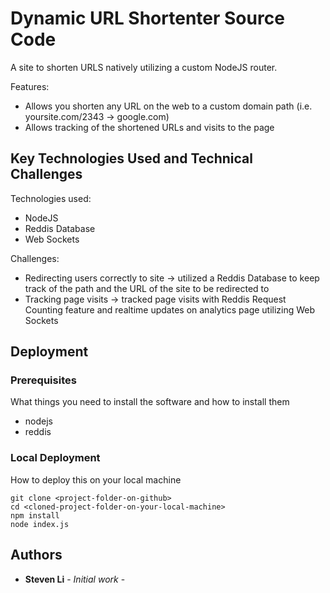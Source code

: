 # Dynamic URL Shortenter Source Code

A site to shorten URLS natively utilizing a custom NodeJS router. 

Features: 
- Allows you shorten any URL on the web to a custom domain path (i.e. yoursite.com/2343 -> google.com)
- Allows tracking of the shortened URLs and visits to the page

## Key Technologies Used and Technical Challenges 

Technologies used: 
- NodeJS
- Reddis Database 
- Web Sockets

Challenges:
- Redirecting users correctly to site -> utilized a Reddis Database to keep track of the path and the URL of the site to be redirected to 
- Tracking page visits -> tracked page visits with Reddis Request Counting feature and realtime updates on analytics page utilizing Web Sockets 

## Deployment

### Prerequisites

What things you need to install the software and how to install them

* nodejs
* reddis

### Local Deployment 
How to deploy this on your local machine

```
git clone <project-folder-on-github>
cd <cloned-project-folder-on-your-local-machine>
npm install
node index.js
```

## Authors

* **Steven Li** - _Initial work_ -
